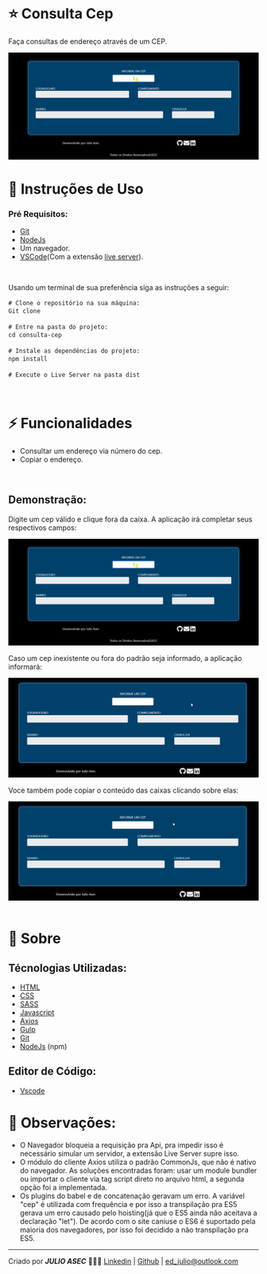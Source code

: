 # ⭐ Consulta Cep

Faça consultas de endereço através de um CEP.  

![imagem exemplo](./readme-img/gif-principal.gif)
# 📖 Instruções de Uso

### Pré Requisitos:

- [Git](https://git-scm.com/)
- [NodeJs](https://nodejs.org/en/)
- Um navegador. 
- [VSCode](https://code.visualstudio.com/)(Com a extensão [live server](https://marketplace.visualstudio.com/items?itemName=ritwickdey.LiveServer)).
  
<br/>

Usando um terminal de sua preferência siga as instruções a seguir:


    # Clone o repositório na sua máquina:
    Git clone 

    # Entre na pasta do projeto:
    cd consulta-cep

    # Instale as dependências do projeto:
    npm install 

    # Execute o Live Server na pasta dist  
    
<br/>

# ⚡ Funcionalidades 

- Consultar um endereço via número do cep.
- Copiar o endereço.

<br/>

## Demonstração:

Digite um cep válido e clique fora da caixa. A aplicação irá completar seus respectivos campos:

![Uma Gif Sobre o Projeto](readme-img/gif-principal.gif)  

Caso um cep inexistente ou fora do padrão seja informado, a aplicação informará:

![Uma Gif Sobre o Projeto](readme-img/gif2.gif)  

Voce também pode copiar o conteúdo das caixas clicando sobre elas:

![Uma Gif Sobre o Projeto](readme-img/gif3.gif)  
<br/>

# 🚩 Sobre
    
## Técnologias Utilizadas:

- [HTML](https://developer.mozilla.org/pt-BR/docs/Web/HTML)  
- [CSS](https://www.w3schools.com/css/)
- [SASS](https://sass-lang.com/)
- [Javascript](https://developer.mozilla.org/pt-BR/docs/Web/JavaScript)
- [Axios](https://axios-http.com/ptbr/)
- [Gulp](https://gulpjs.com/) 
- [Git](https://git-scm.com/) 
- [NodeJs](https://nodejs.org/en/) (npm) 

## Editor de Código:
- [Vscode](https://code.visualstudio.com/)
  
# 🔎 Observações:
 
 - O Navegador bloqueia a requisição pra Api, pra impedir isso é necessário simular um servidor, a extensão Live Server supre isso.  
 - O módulo do cliente Axios utiliza o padrão CommonJs, que não é nativo do navegador. As soluções encontradas foram: usar um module bundler ou importar o cliente via tag script direto no arquivo html, a segunda opção foi a implementada.
 - Os plugins do babel e de concatenação geravam um erro. A variável "cep" é utilizada com frequência e por isso a transpilação pra ES5 gerava um erro causado pelo hoisting(já que o ES5 ainda não aceitava a declaração "let"). De acordo com o site caniuse o ES6 é suportado pela maioria dos navegadores, por isso foi decidido a não transpilação pra ES5.
  
****
Criado por ***JULIO ASEC*** 👨🏾‍🦲
[Linkedin](https://www.linkedin.com/in/julio-silva-04b6aa224/) | [Github](https://github.com/Julioasec) | [ed_julio@outlook.com](mailto:ed_julio@outlook.com)